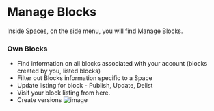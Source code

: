 # Manage Blocks

Inside [Spaces](https://docs.appblocks.com/docs/Spaces), on the side menu, you will find Manage Blocks. 
### Own Blocks
* Find information on all blocks associated with your account (blocks created by you, listed blocks)
* Filter out Blocks information specific to a Space
* Update listing for block - Publish, Update, Delist
* Visit your block listing from here.
* Create versions
![image](https://github.com/appblocks-hub/docs/assets/33730398/4f9b9d0a-af2a-4cc1-9e15-98183322a214)




